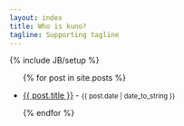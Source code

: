 ```yaml
---
layout: index
title: Who is kuno?
tagline: Supporting tagline
---
```

{% include JB/setup %}

<ul>

{% for post in site.posts %}

<li>
 <a href="{{ site.baseurl }}{{ post.url }}">{{ post.title }}</a> - <small>{{ post.date | date_to_string }}</small>
</li>

{% endfor %}

</ul>